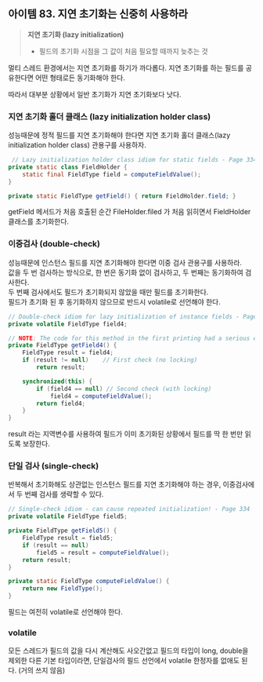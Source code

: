 ## 아이템 83. 지연 초기화는 신중히 사용하라

> __지연 초기화 (lazy initialization)__
>  - 필드의 초기화 시점을 그 값이 처음 필요할 때까지 늦추는 것

멀티 스레드 환경에서는 지연 초기화를 하기가 까다롭다. 지연 초기화를 하는 필드를 공유한다면 어떤 형태로든 동기화해야 한다.

따라서 대부분 상황에서 일반 초기화가 지연 초기화보다 낫다.

### 지연 초기화 홀더 클래스 (lazy initialization holder class)
성능때문에 정적 필드를 지연 초기화해야 한다면 지연 초기화 홀더 클래스(lazy initialization holder class) 관용구를 사용하자.
```java
 // Lazy initialization holder class idiom for static fields - Page 334
private static class FieldHolder {
    static final FieldType field = computeFieldValue();
}

private static FieldType getField() { return FieldHolder.field; }
```
getField 메서드가 처음 호출된 순간 FileHolder.filed 가 처음 읽히면서 FieldHolder 클래스를 초기화한다.

### 이중검사 (double-check)
성능때문에 인스턴스 필드를 지연 초기화해야 한다면 이중 검사 관용구를 사용하라.    
값을 두 번 검사하는 방식으로, 한 번은 동기화 없이 검사하고, 두 번째는 동기화하여 검사한다.   
두 번째 검사에서도 필드가 초기화되지 않았을 때만 필드를 초기화한다.   
필드가 초기화 된 후 동기화하지 않으므로 반드시 volatile로 선언해야 한다.
```java
// Double-check idiom for lazy initialization of instance fields - Page 334
private volatile FieldType field4;

// NOTE: The code for this method in the first printing had a serious error (see errata for details)!
private FieldType getField4() {
    FieldType result = field4;
    if (result != null)    // First check (no locking)
        return result;

    synchronized(this) {
        if (field4 == null) // Second check (with locking)
            field4 = computeFieldValue();
        return field4;
    }
}
```
result 라는 지역변수를 사용하여 필드가 이미 초기화된 상황에서 필드를 딱 한 번만 읽도록 보장한다.

### 단일 검사 (single-check)
반복해서 초기화해도 상관없는 인스턴스 필드를 지연 초기화해야 하는 경우, 이중검사에서 두 번째 검사를 생략할 수 있다.
```java
// Single-check idiom - can cause repeated initialization! - Page 334
private volatile FieldType field5;

private FieldType getField5() {
    FieldType result = field5;
    if (result == null)
        field5 = result = computeFieldValue();
    return result;
}

private static FieldType computeFieldValue() {
    return new FieldType();
}
```
필드는 여전히 volatile로 선언해야 한다.

### volatile
모든 스레드가 필드의 값을 다시 계산해도 사오간없고 필드의 타입이 long, double을 제외한 다른 기본 타입이라면,
단일검사의 필드 선언에서 volatile 한정자를 없애도 된다. (거의 쓰지 않음)